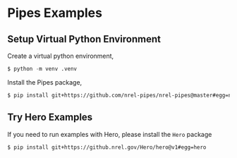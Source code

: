 # Pipes Examples


## Setup Virtual Python Environment

Create a virtual python environment,

```python
$ python -m venv .venv
```

Install the Pipes package,

```bash
$ pip install git+https://github.com/nrel-pipes/nrel-pipes@master#egg=nrel_pipes
```


## Try Hero Examples

If you need to run examples with Hero, please install the `Hero` package

```bash
$ pip install git+https://github.nrel.gov/Hero/hero@v1#egg=hero
```

